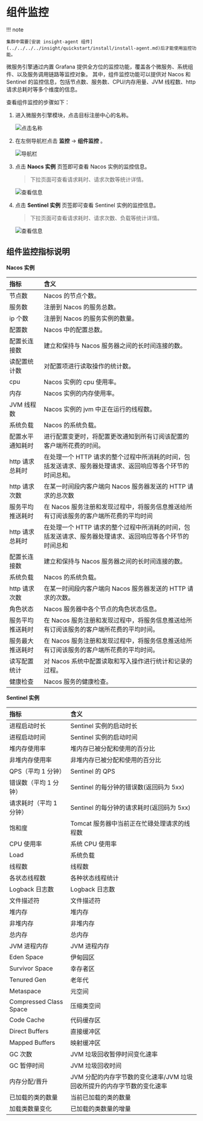 # 组件监控

!!! note

    集群中需要[安装 insight-agent 组件](../../../../insight/quickstart/install/install-agent.md)后才能使用监控功能。

微服务引擎通过内置 Grafana 提供全方位的监控功能，覆盖各个微服务、系统组件、以及服务调用链路等监控对象。
其中，组件监控功能可以提供对 Nacos 和 Sentinel 的监控信息，包括节点数、服务数、CPU/内存用量、JVM 线程数、http 请求总耗时等多个维度的信息。

查看组件监控的步骤如下：

1. 进入微服务引擎模块，点击目标注册中心的名称。

    ![点击名称](https://docs.daocloud.io/daocloud-docs-images/docs/zh/docs/skoala/images/monitor01.png)

2. 在左侧导航栏点击 __监控__ -> __组件监控__ 。

    ![导航栏](https://docs.daocloud.io/daocloud-docs-images/docs/zh/docs/skoala/images/monitor02.png)

3. 点击 __Naocs 实例__ 页签即可查看 Nacos 实例的监控信息。

    > 下拉页面可查看请求耗时、请求次数等统计详情。

    ![查看信息](https://docs.daocloud.io/daocloud-docs-images/docs/zh/docs/skoala/images/monitor03.png)

4. 点击 __Sentinel 实例__ 页签即可查看 Sentinel 实例的监控信息。

   > 下拉页面可查看请求耗时、请求次数、负载等统计详情。

   ![查看信息](https://docs.daocloud.io/daocloud-docs-images/docs/zh/docs/skoala/images/monitor04.png)

## 组件监控指标说明

**Nacos 实例**

| 指标             | 含义                                                                                                       |
| :--------------- | :--------------------------------------------------------------------------------------------------------- |
| 节点数           | Nacos 的节点个数。                                                                                         |
| 服务数           | 注册到 Nacos 的服务总数。                                                                                  |
| ip 个数          | 注册到 Nacos 的服务实例的数量。                                                                            |
| 配置数           | Nacos 中的配置总数。                                                                                       |
| 配置长连接数     | 建立和保持与 Nacos 服务器之间的长时间连接的数。                                                            |
| 读配置统计数     | 对配置项进行读取操作的统计数。                                                                             |
| cpu              | Nacos 实例的 cpu 使用率。                                                                                  |
| 内存             | Nacos 实例的内存使用率。                                                                                   |
| JVM 线程数       | Nacos 实例的 jvm 中正在运行的线程数。                                                                      |
| 系统负载         | Nacos 的系统负载。                                                                                         |
| 配置水平通知耗时 | 进行配置变更时，将配置更改通知到所有订阅该配置的客户端所花费的时间。                                       |
| http 请求总耗时  | 在处理一个 HTTP 请求的整个过程中所消耗的时间，包括发送请求、服务器处理请求、返回响应等各个环节的时间总和。 |
| http 请求次数    | 在某一时间段内客户端向 Nacos 服务器发送的 HTTP 请求的总次数                                                |
| 服务平均推送耗时 | 在 Nacos 服务注册和发现过程中，将服务信息推送给所有订阅该服务的客户端所花费的平均时间                      |
| http 请求总耗时  | 在处理一个 HTTP 请求的整个过程中所消耗的时间，包括发送请求、服务器处理请求、返回响应等各个环节的时间总和   |
| 配置长连接数     | 建立和保持与 Nacos 服务器之间的长时间连接的数。                                                            |
| 系统负载         | Nacos 的系统负载。                                                                                         |
| http 请求次数    | 在某一时间段内客户端向 Nacos 服务器发送的 HTTP 请求的次数。                                                |
| 角色状态         | Nacos 服务器中各个节点的角色状态信息。                                                                     |
| 服务平均推送耗时 | 在 Nacos 服务注册和发现过程中，将服务信息推送给所有订阅该服务的客户端所花费的平均时间。                    |
| 服务最大推送耗时 | 在 Nacos 服务注册和发现过程中，将服务信息推送给所有订阅该服务的客户端所花费的平均时间。                    |
| 读写配置统计     | 对 Nacos 系统中配置读取和写入操作进行统计和记录的过程。                                                    |
| 健康检查         | Nacos 服务的健康检查。                                                                                     |

**Sentinel 实例**

| 指标                   | 含义                                                                    |
| :--------------------- | :---------------------------------------------------------------------- |
| 进程启动时长           | Sentinel 实例的启动时长                                                 |
| 进程启动时间           | Sentinel 实例的启动时间                                                 |
| 堆内存使用率           | 堆内存已被分配和使用的百分比                                            |
| 非堆内存使用率         | 非堆内存已被分配和使用的百分比                                          |
| QPS（平均 1 分钟）        | Sentinel 的 QPS                                                         |
| 错误数（平均 1 分钟）     | Sentinel 的每分钟的错误数(返回码为 5xx)                                 |
| 请求耗时（平均 1 分钟）   | Sentinel 的每分钟的请求耗时(返回码为 5xx)                               |
| 饱和度                 | Tomcat 服务器中当前正在忙碌处理请求的线程数                             |
| CPU 使用率             | 系统 CPU 使用率                                                         |
| Load                   | 系统负载                                                                |
| 线程数                 | 线程数                                                                  |
| 各状态线程数           | 各种状态线程统计                                                        |
| Logback 日志数         | Logback 日志数                                                          |
| 文件描述符             | 文件描述符                                                              |
| 堆内存                 | 堆内存                                                                  |
| 非堆内存               | 非堆内存                                                                |
| 总内存                 | 总内存                                                                  |
| JVM 进程内存           | JVM 进程内存                                                            |
| Eden Space             | 伊甸园区                                                                |
| Survivor Space         | 幸存者区                                                                |
| Tenured Gen            | 老年代                                                                  |
| Metaspace              | 元空间                                                                  |
| Compressed Class Space | 压缩类空间                                                              |
| Code Cache             | 代码缓存区                                                              |
| Direct Buffers         | 直接缓冲区                                                              |
| Mapped Buffers         | 映射缓冲区                                                              |
| GC 次数                | JVM 垃圾回收暂停时间变化速率                                            |
| GC 暂停时间            | JVM 垃圾回收时间                                                        |
| 内存分配/晋升          | JVM 分配的内存字节数的变化速率/JVM 垃圾回收所提升的内存字节数的变化速率 |
| 已加载的类的数量       | 当前已加载的类的数量                                                    |
| 加载类数量变化         | 已加载的类数量的增量                                                    |
